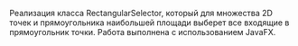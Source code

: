 Реализация класса RectangularSelector, который для множества 2D точек и прямоугольника наибольшей площади выберет все входящие в прямоугольник точки.
Работа выполнена с использованием JavaFX.
